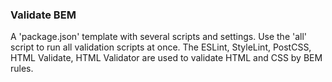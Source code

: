 ### Validate BEM

A 'package.json' template with several scripts and settings.
Use the 'all' script to run all validation scripts at once.
The ESLint, StyleLint, PostCSS, HTML Validate, HTML Validator are used to validate HTML and CSS by BEM rules.
